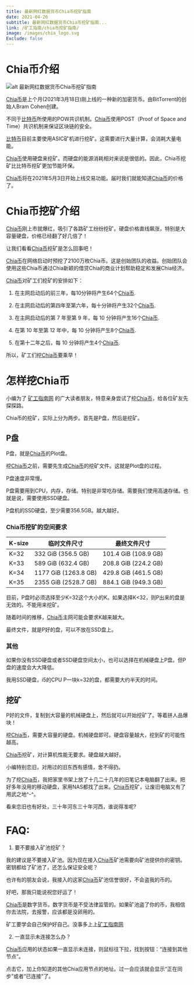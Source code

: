 ```yaml
---
title: 最新网红数据货币Chia币挖矿指南
date: 2021-04-26
subtitle: 最新网红数据货币Chia币挖矿指南...
link: /矿工指南/chia币挖矿指南/
image: /images/chia_logo.svg
Exclude: false
---
```


# Chia币介绍
![alt 最新网红数据货币Chia币挖矿指南](/images/chia_logo.svg)


[Chia币](https://www.chia.net/)是上个月(2021年3月18日)刚上线的一种新的加密货币。由BitTorrent的创始人Bram Cohen创建。




不同于[比特币](https://bitcoin.org/)所使用的POW共识机制。[Chia币](https://www.chia.net/)使用POST（Proof of Space and Time）共识机制来保证区块链的安全。



[比特币](https://bitcoin.org/)目前主要使用ASIC矿机进行挖矿。这需要进行大量计算，会消耗大量电能。



[Chia币](https://www.chia.net/)使用硬盘来挖矿。而硬盘的能源消耗相对来说是很低的。因此，Chia币挖矿比比特币挖矿更加节能环保。




[Chia币](https://www.chia.net/)将在2021年5月3日开始上线交易功能。届时我们就能知道[Chia币](https://www.chia.net/)的价格了。







# Chia币挖矿介绍

[Chia币](https://www.chia.net/)刚上市就爆红，吸引了各路矿工纷纷挖矿。硬盘价格直线飙涨，特别是大容量硬盘，价格已经翻了好几倍了！



让我们看看[Chia币](https://www.chia.net/)挖矿是怎么回事吧！




[Chia币](https://www.chia.net/)在网络启动时预挖了2100万枚Chia币。这是创始团队的收益。创始团队会使用这些Chia币通过Chia新颖的借贷Chia的商业计划帮助稳定和发展Chia经济。




[Chia币](https://www.chia.net/)对矿工们挖矿的安排如下：



1. 在主网启动后的前三年，每10分钟将产生64个[Chia币](https://www.chia.net/).


2. 在主网启动后的第四年至第六年，每十分钟将产生32个[Chia币](https://www.chia.net/).


3. 在主网启动后的第 7 年至第 9 年，每 10 分钟将产生16个[Chia币](https://www.chia.net/).


4. 在第 10 年至第 12 年中，每 10 分钟将产生8个[Chia币](https://www.chia.net/).



5. 在第十二年之后，每 10 分钟将产生4个[Chia币](https://www.chia.net/).



所以，矿工们挖[Chia币](https://www.chia.net/)要乘早！





 
# 怎样挖Chia币


小编为了 [矿工指南网](MinerGuide.org) 的广大读者朋友，特意亲身尝试了挖[Chia币](https://www.chia.net/)，给各位矿友先探探路。


Chia币的挖矿，实际上分为两步。首先是P盘，然后是挖矿。



## P盘

P盘，就是[Chia币](https://www.chia.net/)的Plot盘。


挖[Chia币](https://www.chia.net/)之前，需要先生成[Chia币](https://www.chia.net/)的挖矿文件。这就是Plot盘的过程。



P盘速度非常慢。



P盘需要用到CPU，内存，存储。特别是非常吃存储。需要我们使用高速存储。也就是说，需要使用SSD硬盘。


P盘机的SSD硬盘，至少需要356.5GB。越大越好。



### Chia币挖矿的空间要求
| K-size | 临时文件尺寸 | 最终文件尺寸 |
|-----|-----|-----|
| K=32 | 332 GiB (356.5 GB) | 101.4 GiB (108.9 GB) |
| K=33 | 589 GiB (632.4 GB) | 208.8 GiB (224.2 GB) |
| K=34 | 1177 GiB (1263.8 GB) | 429.8 GiB (461.5 GB) |
| K=35 | 2355 GiB (2528.7 GB) | 884.1 GiB (949.3 GB) |

 

目前，P盘时必须选择至少K=32这个大小的K。如果选择K<32，则P出来的盘是无效的。不能用来挖矿。


随着时间的推移，[Chia币](https://www.chia.net/)主网可能会要求K越来越大。



最终文件，就是P好的盘，可以不放在SSD盘上。


### 其他


如果你没有SSD硬盘或者SSD硬盘空间太小，也可以选择在机械硬盘上P盘。但P盘的速度会大大降低。



我用SSD硬盘，i5的CPU P一块k=32的盘，都需要大约半天的时间。


## 挖矿
 
P好的文件，复制到大容量的机械硬盘上，然后就可以开始挖矿了。等着拼人品爆块！



挖[Chia币](https://www.chia.net/)，需要大容量的硬盘。机械硬盘即可。硬盘容量越大，挖到矿的可能性越高。



[Chia币](https://www.chia.net/)挖矿，对计算机性能无要求。硬盘越大越好。



小编特别恋旧，对用过的旧东西有感情，舍不得扔。



为了挖[Chia币](https://www.chia.net/)，我把家里书架上放了十几二十几年的旧笔记本电脑翻了出来。把好多年没用的移动硬盘，家用NAS都找了出来。[Chia币](https://www.chia.net/)挖矿，让废旧电脑又有了用武之地^-^。



看来恋旧也有好处，三十年河东三十年河西，谁说得准呢?










# FAQ:
1. 要不要接入矿池挖矿？

我的建议是不要接入矿池。因为现在接入[Chia币](https://www.chia.net/)矿池需要向矿池提供你的密钥。密钥都给了矿池了，还怎么保证安全呢？


也许有的朋友会说，我接入的这家[Chia币](https://www.chia.net/)矿池信誉很好，不会盗我的币的。

好吧，那我只能说祝您好运了！


[Chia币](https://www.chia.net/)是数字货币。数字货币是不受法律监管的。如果矿池盗了你的币，我相信你去法院，去报警，应该都是没卵用的。


矿工要学会自己保护好自己。没事多上上[矿工指南网](https://www.minerguide.org)



2. 一直显示未连接怎么办？


[Chia币](https://www.chia.net/)应用的状态如果一直显示未连接，则鼠标往下拉，找到按钮：“连接到其他节点”。



点击它，加上你知道的其他Chia应用节点的地址。过一会应该就会显示“正在同步”或者“已连接”了。











